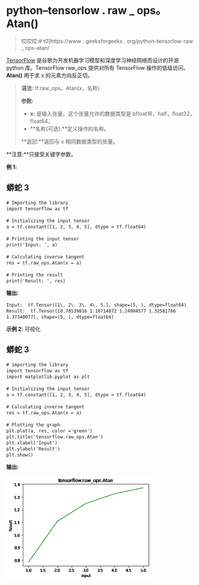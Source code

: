 # python–tensorlow . raw _ ops。Atan()

> 哎哎哎:# t0]https://www . geeksforgeeks . org/python-tensorlow-raw _ ops-atan/

[TensorFlow](https://www.geeksforgeeks.org/introduction-to-tensorflow/) 是谷歌为开发机器学习模型和深度学习神经网络而设计的开源 python 库。TensorFlow raw_ops 提供对所有 TensorFlow 操作的低级访问。 **Atan()** 用于求 x 的元素方向反正切。

> **语法:** tf.raw_ops。Atan(x，名称)
> 
> **参数:**
> 
> *   **x:** 是输入张量。这个张量允许的数据类型是 bfloat16，half，float32，float64。
> *   **名称(可选):**定义操作的名称。
>     
> 
> **返回:**返回与 x 相同数据类型的张量。

**注意:**只接受关键字参数。

**例 1:**

## 蟒蛇 3

```
# Importing the library
import tensorflow as tf

# Initializing the input tensor
a = tf.constant([1, 2, 3, 4, 5], dtype = tf.float64)

# Printing the input tensor
print('Input: ', a)

# Calculating inverse tangent
res = tf.raw_ops.Atan(x = a)

# Printing the result
print('Result: ', res)
```

**输出:**

```
Input:  tf.Tensor([1\. 2\. 3\. 4\. 5.], shape=(5, ), dtype=float64)
Result:  tf.Tensor([0.78539816 1.10714872 1.24904577 1.32581766 1.37340077], shape=(5, ), dtype=float64)

```

**示例 2:** 可视化

## 蟒蛇 3

```
# importing the library
import tensorflow as tf
import matplotlib.pyplot as plt

# Initializing the input tensor
a = tf.constant([1, 2, 3, 4, 5], dtype = tf.float64)

# Calculating inverse tangent
res = tf.raw_ops.Atan(x = a)

# Plotting the graph
plt.plot(a, res, color ='green')
plt.title('tensorflow.raw_ops.Atan')
plt.xlabel('Input')
plt.ylabel('Result')
plt.show()
```

**输出:**

![ ](img/34626ef53c7b35b0f634ce5014529f91.png)